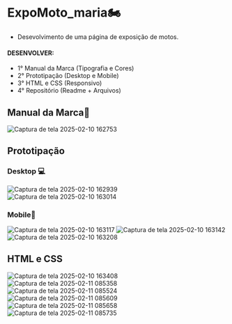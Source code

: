 # ExpoMoto_maria🏍️
* Desevolvimento de uma página de exposição de motos.
#### DESENVOLVER:
* 1° Manual da Marca (Tipografia e Cores)
* 2° Prototipação (Desktop e Mobile)
* 3° HTML e CSS (Responsivo)
* 4° Repositório (Readme + Arquivos)

## Manual da Marca🎨
  ![Captura de tela 2025-02-10 162753](https://github.com/user-attachments/assets/161cdaeb-cf0c-4645-a4a5-a3f645b5ea7d)

## Prototipação
### Desktop 💻
![Captura de tela 2025-02-10 162939](https://github.com/user-attachments/assets/3d85feed-418b-4c40-9725-09c47d1b379a)
![Captura de tela 2025-02-10 163014](https://github.com/user-attachments/assets/81c70526-71b7-4a02-8342-363532eb86a2)

### Mobile📱
![Captura de tela 2025-02-10 163117](https://github.com/user-attachments/assets/58ede8a5-3c15-4560-8b33-8675a2a55560)
![Captura de tela 2025-02-10 163142](https://github.com/user-attachments/assets/725cff96-35a8-45cd-a73f-a3b242f3b9a1)
![Captura de tela 2025-02-10 163208](https://github.com/user-attachments/assets/7d200b45-6bd1-480f-97dc-0df307ae8e57)

## HTML e CSS
![Captura de tela 2025-02-10 163408](https://github.com/user-attachments/assets/99e312b0-785c-47af-823f-c91d56157ad5)
![Captura de tela 2025-02-11 085358](https://github.com/user-attachments/assets/39973183-e923-408a-8401-a94be8a01e5d)
![Captura de tela 2025-02-11 085524](https://github.com/user-attachments/assets/2da60015-f4ff-4559-84cd-32d3446d698c)
![Captura de tela 2025-02-11 085609](https://github.com/user-attachments/assets/d6310bfa-2dd7-4cf7-842b-25824c163620)
![Captura de tela 2025-02-11 085658](https://github.com/user-attachments/assets/1abf2e34-8802-4b60-8909-2c47f84c2da3)
![Captura de tela 2025-02-11 085735](https://github.com/user-attachments/assets/fad79ac2-9749-4c7c-9ebd-d505f3212c53)

 
